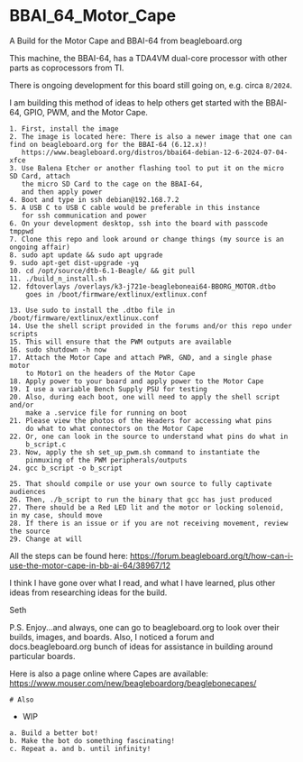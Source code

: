# BBAI_64_Motor_Cape

A Build for the Motor Cape and BBAI-64 from beagleboard.org

This machine, the BBAI-64, has a TDA4VM dual-core processor with other parts as coprocessors from TI.

There is ongoing development for this board still going on, e.g. circa `8/2024`.

I am building this method of ideas to help others get started with the BBAI-64, GPIO, PWM, and the Motor Cape.

```
1. First, install the image
2. The image is located here: There is also a newer image that one can find on beagleboard.org for the BBAI-64 (6.12.x)! 
   https://www.beagleboard.org/distros/bbai64-debian-12-6-2024-07-04-xfce
3. Use Balena Etcher or another flashing tool to put it on the micro SD Card, attach
   the micro SD Card to the cage on the BBAI-64,
   and then apply power
4. Boot and type in ssh debian@192.168.7.2
5. A USB C to USB C cable would be preferable in this instance
   for ssh communication and power 
6. On your development desktop, ssh into the board with passcode tmppwd
7. Clone this repo and look around or change things (my source is an ongoing affair)
8. sudo apt update && sudo apt upgrade
9. sudo apt-get dist-upgrade -yq
10. cd /opt/source/dtb-6.1-Beagle/ && git pull
11. ./build_n_install.sh
12. fdtoverlays /overlays/k3-j721e-beagleboneai64-BBORG_MOTOR.dtbo
    goes in /boot/firmware/extlinux/extlinux.conf

13. Use sudo to install the .dtbo file in /boot/firmware/extlinux/extlinux.conf
14. Use the shell script provided in the forums and/or this repo under scripts
15. This will ensure that the PWM outputs are available
16. sudo shutdown -h now
17. Attach the Motor Cape and attach PWR, GND, and a single phase motor
    to Motor1 on the headers of the Motor Cape
18. Apply power to your board and apply power to the Motor Cape
19. I use a variable Bench Supply PSU for testing
20. Also, during each boot, one will need to apply the shell script and/or 
    make a .service file for running on boot
21. Please view the photos of the Headers for accessing what pins
    do what to what connectors on the Motor Cape
22. Or, one can look in the source to understand what pins do what in
    b_script.c
23. Now, apply the sh set_up_pwm.sh command to instantiate the 
    pinmuxing of the PWM peripherals/outputs
24. gcc b_script -o b_script

25. That should compile or use your own source to fully captivate audiences
26. Then, ./b_script to run the binary that gcc has just produced
27. There should be a Red LED lit and the motor or locking solenoid, in my case, should move
28. If there is an issue or if you are not receiving movement, review the source
29. Change at will
```

All the steps can be found here: https://forum.beagleboard.org/t/how-can-i-use-the-motor-cape-in-bb-ai-64/38967/12

I think I have gone over what I read, and what I have learned, plus other ideas from researching ideas for the build.

Seth

P.S. Enjoy...and always, one can go to beagleboard.org to look over their builds, images, and boards. Also, I noticed
a forum and docs.beagleboard.org bunch of ideas for assistance in building around particular boards.

Here is also a page online where Capes are available: https://www.mouser.com/new/beagleboardorg/beaglebonecapes/

```
# Also
```

* WIP

```
a. Build a better bot!
b. Make the bot do something fascinating!
c. Repeat a. and b. until infinity!
```
